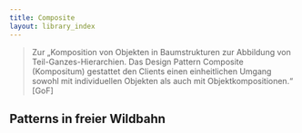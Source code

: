 ```yaml
---
title: Composite
layout: library_index
---
```


> Zur „Komposition von Objekten in Baumstrukturen zur Abbildung von Teil-Ganzes-Hierarchien. Das Design Pattern Composite (Kompositum) gestattet den Clients einen einheitlichen Umgang sowohl mit individuellen Objekten als auch mit Objektkompositionen.“ [GoF]

## Patterns in freier Wildbahn

